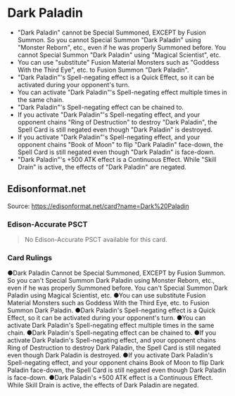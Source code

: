 # Dark Paladin

*   "Dark Paladin" cannot be Special Summoned, EXCEPT by Fusion Summon. So you cannot Special Summon "Dark Paladin" using "Monster Reborn", etc., even if he was properly Summoned before. You cannot Special Summon "Dark Paladin" using "Magical Scientist", etc.
*   You can use "substitute" Fusion Material Monsters such as "Goddess With the Third Eye", etc. to Fusion Summon "Dark Paladin".
*   "Dark Paladin"'s Spell-negating effect is a Quick Effect, so it can be activated during your opponent's turn.
*   You can activate "Dark Paladin"'s Spell-negating effect multiple times in the same chain.
*   "Dark Paladin"'s Spell-negating effect can be chained to.
*   If you activate "Dark Paladin"'s Spell-negating effect, and your opponent chains "Ring of Destruction" to destroy "Dark Paladin", the Spell Card is still negated even though "Dark Paladin" is destroyed.
*   If you activate "Dark Paladin"'s Spell-negating effect, and your opponent chains "Book of Moon" to flip "Dark Paladin" face-down, the Spell Card is still negated even though "Dark Paladin" is face-down.
*   "Dark Paladin"'s +500 ATK effect is a Continuous Effect. While "Skill Drain" is active, the effects of "Dark Paladin" are negated.

## Edisonformat.net

Source: https://edisonformat.net/card?name=Dark%20Paladin

### Edison-Accurate PSCT

> No Edison-Accurate PSCT available for this card.

### Card Rulings

●Dark Paladin Cannot be Special Summoned, EXCEPT by Fusion Summon. So you can't Special Summon Dark Paladin using Monster Reborn, etc., even if he was properly Summoned before. You can't Special Summon Dark Paladin using Magical Scientist, etc.
●You can use substitute Fusion Material Monsters such as Goddess With the Third Eye, etc. to Fusion Summon Dark Paladin.
●Dark Paladin's Spell-negating effect is a Quick Effect, so it can be activated during your opponent's turn.
●You can activate Dark Paladin's Spell-negating effect multiple times in the same chain.
●Dark Paladin's Spell-negating effect can be chained to.
●If you activate Dark Paladin's Spell-negating effect, and your opponent chains Ring of Destruction to destroy Dark Paladin, the Spell Card is still negated even though Dark Paladin is destroyed.
●If you activate Dark Paladin's Spell-negating effect, and your opponent chains Book of Moon to flip Dark Paladin face-down, the Spell Card is still negated even though Dark Paladin is face-down.
●Dark Paladin's +500 ATK effect is a Continuous Effect. While Skill Drain is active, the effects of Dark Paladin are negated.
            
